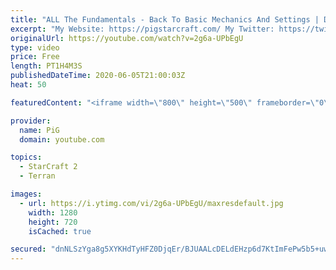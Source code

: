 ```yaml
---
title: "ALL The Fundamentals - Back To Basic Mechanics And Settings | D3 Terran coaching"
excerpt: "My Website: https://pigstarcraft.com/ My Twitter: https://twitter.com/x5_PiG My Instagram: https://www.instagram.com/pigsc2/ My Facebook: https://www.facebook.com/PiGSC2/  Link to my Discord: https://discordapp.com/invite/SkhbzCM  The Book of FILTH: https://docs.google.com/document/d/17IX0S9Lu4ALiaOq0J0xkeBu4ZCZzXhH9ePtbmYUHQ0U/edit#heading=h.jut01of6fy4j"
originalUrl: https://youtube.com/watch?v=2g6a-UPbEgU
type: video
price: Free
length: PT1H4M3S
publishedDateTime: 2020-06-05T21:00:03Z
heat: 50

featuredContent: "<iframe width=\"800\" height=\"500\" frameborder=\"0\" src=\"https://www.youtube.com/embed/2g6a-UPbEgU\" allow=\"accelerometer; autoplay; encrypted-media; gyroscope; picture-in-picture\" allowfullscreen></iframe>"

provider:
  name: PiG
  domain: youtube.com

topics:
  - StarCraft 2
  - Terran

images:
  - url: https://i.ytimg.com/vi/2g6a-UPbEgU/maxresdefault.jpg
    width: 1280
    height: 720
    isCached: true

secured: "dnNLSzYga8g5XYKHdTyHFZ0DjqEr/BJUAALcDELdEHzp6d7KtImFePw5b5+uwvhMtabSL+Y6t6XawVCMBZe/j0IitichXllCfrNaqjHYYRbFP32E1iSFCxOdcdIx9OFcOSPdMdSU0jZR4Vc4XKWPkyLLmcmlnhNOAavYFS6PxqiCtHRywz9bRVD4PIO8JqudQGhFUK4/WKr1KVaa/OApsxju1LIMS9LVCWkY4ewolYIzRwyYAbja8nlZ0l/PXx2sR3sSmLSyqugF1jqXvDdwXDQtWr+MfQ0mgdH/VsXb2bCrjnLMRXwISDHSh6uKA/BvDokx8+NXjtwTC+arnZtCw3svUYN5azgujsK3hUyTslbJ4KFL1nzjFKyPIv1Byl5xfNkSa68c5f5NlbFUbT1DMTxNEVDRXcPAab+hBGS1MQY=;dAeSmn9ur0axHx9Ys19/Fg=="
---
```


